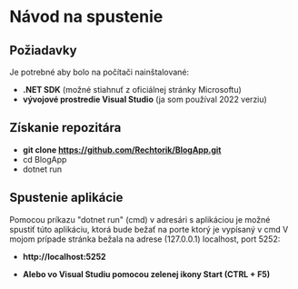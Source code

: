 # Návod na spustenie

## Požiadavky
Je potrebné aby bolo na počítači nainštalované:
- **.NET SDK** (možné stiahnuť z oficiálnej stránky Microsoftu)
- **vývojové prostredie Visual Studio** (ja som používal 2022 verziu)

## Získanie repozitára
- **git clone https://github.com/Rechtorik/BlogApp.git**
- cd BlogApp
- dotnet run

## Spustenie aplikácie
Pomocou príkazu "dotnet run" (cmd) v adresári s aplikáciou je možné spustiť túto aplikáciu, ktorá bude bežať na porte ktorý je vypísaný v cmd
V mojom prípade stránka bežala na adrese (127.0.0.1) localhost, port 5252:
- **http://localhost:5252**

- **Alebo vo Visual Studiu pomocou zelenej ikony Start (CTRL + F5)**
